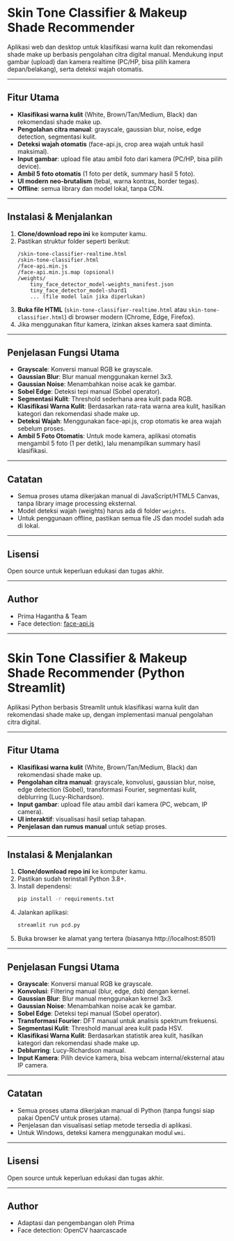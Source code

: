 # Skin Tone Classifier & Makeup Shade Recommender

Aplikasi web dan desktop untuk klasifikasi warna kulit dan rekomendasi shade make up berbasis pengolahan citra digital manual. Mendukung input gambar (upload) dan kamera realtime (PC/HP, bisa pilih kamera depan/belakang), serta deteksi wajah otomatis.

---

## Fitur Utama
- **Klasifikasi warna kulit** (White, Brown/Tan/Medium, Black) dan rekomendasi shade make up.
- **Pengolahan citra manual**: grayscale, gaussian blur, noise, edge detection, segmentasi kulit.
- **Deteksi wajah otomatis** (face-api.js, crop area wajah untuk hasil maksimal).
- **Input gambar**: upload file atau ambil foto dari kamera (PC/HP, bisa pilih device).
- **Ambil 5 foto otomatis** (1 foto per detik, summary hasil 5 foto).
- **UI modern neo-brutalism** (tebal, warna kontras, border tegas).
- **Offline**: semua library dan model lokal, tanpa CDN.

---

## Instalasi & Menjalankan

1. **Clone/download repo ini** ke komputer kamu.
2. Pastikan struktur folder seperti berikut:
   ```
   /skin-tone-classifier-realtime.html
   /skin-tone-classifier.html
   /face-api.min.js
   /face-api.min.js.map (opsional)
   /weights/
       tiny_face_detector_model-weights_manifest.json
       tiny_face_detector_model-shard1
       ... (file model lain jika diperlukan)
   ```
3. **Buka file HTML** (`skin-tone-classifier-realtime.html` atau `skin-tone-classifier.html`) di browser modern (Chrome, Edge, Firefox).
4. Jika menggunakan fitur kamera, izinkan akses kamera saat diminta.

---

## Penjelasan Fungsi Utama

- **Grayscale**: Konversi manual RGB ke grayscale.
- **Gaussian Blur**: Blur manual menggunakan kernel 3x3.
- **Gaussian Noise**: Menambahkan noise acak ke gambar.
- **Sobel Edge**: Deteksi tepi manual (Sobel operator).
- **Segmentasi Kulit**: Threshold sederhana area kulit pada RGB.
- **Klasifikasi Warna Kulit**: Berdasarkan rata-rata warna area kulit, hasilkan kategori dan rekomendasi shade make up.
- **Deteksi Wajah**: Menggunakan face-api.js, crop otomatis ke area wajah sebelum proses.
- **Ambil 5 Foto Otomatis**: Untuk mode kamera, aplikasi otomatis mengambil 5 foto (1 per detik), lalu menampilkan summary hasil klasifikasi.

---

## Catatan
- Semua proses utama dikerjakan manual di JavaScript/HTML5 Canvas, tanpa library image processing eksternal.
- Model deteksi wajah (weights) harus ada di folder `weights`.
- Untuk penggunaan offline, pastikan semua file JS dan model sudah ada di lokal.

---

## Lisensi
Open source untuk keperluan edukasi dan tugas akhir.

---

## Author
- Prima Hagantha & Team
- Face detection: [face-api.js](https://github.com/justadudewhohacks/face-api.js)

---

# Skin Tone Classifier & Makeup Shade Recommender (Python Streamlit)

Aplikasi Python berbasis Streamlit untuk klasifikasi warna kulit dan rekomendasi shade make up, dengan implementasi manual pengolahan citra digital.

---

## Fitur Utama
- **Klasifikasi warna kulit** (White, Brown/Tan/Medium, Black) dan rekomendasi shade make up.
- **Pengolahan citra manual**: grayscale, konvolusi, gaussian blur, noise, edge detection (Sobel), transformasi Fourier, segmentasi kulit, deblurring (Lucy-Richardson).
- **Input gambar**: upload file atau ambil dari kamera (PC, webcam, IP camera).
- **UI interaktif**: visualisasi hasil setiap tahapan.
- **Penjelasan dan rumus manual** untuk setiap proses.

---

## Instalasi & Menjalankan

1. **Clone/download repo ini** ke komputer kamu.
2. Pastikan sudah terinstall Python 3.8+.
3. Install dependensi:
   ```bash
   pip install -r requirements.txt
   ```
4. Jalankan aplikasi:
   ```bash
   streamlit run pcd.py
   ```
5. Buka browser ke alamat yang tertera (biasanya http://localhost:8501)

---

## Penjelasan Fungsi Utama

- **Grayscale**: Konversi manual RGB ke grayscale.
- **Konvolusi**: Filtering manual (blur, edge, dsb) dengan kernel.
- **Gaussian Blur**: Blur manual menggunakan kernel 3x3.
- **Gaussian Noise**: Menambahkan noise acak ke gambar.
- **Sobel Edge**: Deteksi tepi manual (Sobel operator).
- **Transformasi Fourier**: DFT manual untuk analisis spektrum frekuensi.
- **Segmentasi Kulit**: Threshold manual area kulit pada HSV.
- **Klasifikasi Warna Kulit**: Berdasarkan statistik area kulit, hasilkan kategori dan rekomendasi shade make up.
- **Deblurring**: Lucy-Richardson manual.
- **Input Kamera**: Pilih device kamera, bisa webcam internal/eksternal atau IP camera.

---

## Catatan
- Semua proses utama dikerjakan manual di Python (tanpa fungsi siap pakai OpenCV untuk proses utama).
- Penjelasan dan visualisasi setiap metode tersedia di aplikasi.
- Untuk Windows, deteksi kamera menggunakan modul `wmi`.

---

## Lisensi
Open source untuk keperluan edukasi dan tugas akhir.

---

## Author
- Adaptasi dan pengembangan oleh Prima
- Face detection: OpenCV haarcascade
